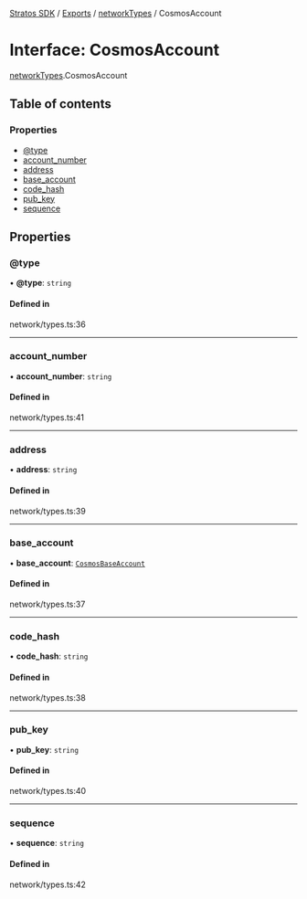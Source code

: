 [Stratos SDK](../README.md) / [Exports](../modules.md) / [networkTypes](../modules/networkTypes.md) / CosmosAccount

# Interface: CosmosAccount

[networkTypes](../modules/networkTypes.md).CosmosAccount

## Table of contents

### Properties

- [@type](networkTypes.CosmosAccount.md#@type)
- [account\_number](networkTypes.CosmosAccount.md#account_number)
- [address](networkTypes.CosmosAccount.md#address)
- [base\_account](networkTypes.CosmosAccount.md#base_account)
- [code\_hash](networkTypes.CosmosAccount.md#code_hash)
- [pub\_key](networkTypes.CosmosAccount.md#pub_key)
- [sequence](networkTypes.CosmosAccount.md#sequence)

## Properties

### @type

• **@type**: `string`

#### Defined in

network/types.ts:36

___

### account\_number

• **account\_number**: `string`

#### Defined in

network/types.ts:41

___

### address

• **address**: `string`

#### Defined in

network/types.ts:39

___

### base\_account

• **base\_account**: [`CosmosBaseAccount`](networkTypes.CosmosBaseAccount.md)

#### Defined in

network/types.ts:37

___

### code\_hash

• **code\_hash**: `string`

#### Defined in

network/types.ts:38

___

### pub\_key

• **pub\_key**: `string`

#### Defined in

network/types.ts:40

___

### sequence

• **sequence**: `string`

#### Defined in

network/types.ts:42
